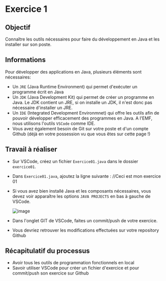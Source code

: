 # Exercice 1

## Objectif
Connaître les outils nécessaires pour faire du développement en Java et les installer sur son poste.

## Informations
Pour développer des applications en Java, plusieurs éléments sont nécessaires:
- Un `JRE` (Java Runtime Environment) qui permet d'exécuter un programme écrit en Java
- Un `JDK` (Java Development Kit) qui permet de créer un programme en Java. Le JDK contient un JRE, si on installe un JDK, il n'est donc pas nécessaire d'installer un JRE.
- Un `IDE` (Integrated Development Environmnet) qui offre les outils afin de pouvoir développer efficacement des programmes en Java. A l'EMF, nous utilisons l'outils `VSCode` comme IDE.
- Vous avez également besoin de Git sur votre poste et d'un compte Github (déjà en votre possession vu que vous êtes sur cette page !)

## Travail à réaliser

- Sur VSCode, créez un fichier `Exercice01.java` dans le dossier `exercice01`.
- Dans `Exercice01.java`, ajoutez la ligne suivante : //Ceci est mon exercice 01
- Si vous avez bien installé Java et les composants nécessaires, vous devez voir apparaître les options `JAVA PROJECTS` en bas à gauche de VSCode.

  ![image](https://github.com/emf-info-319/module319/assets/48353440/f9655e8b-2987-4c34-bfe3-85c9acbdb676)

- Dans l'onglet GIT de VSCode, faites un commit/push de votre exercice.
- Vous devriez retrouver les modifications effectuées sur votre repository Github

## Récapitulatif du processus 

- Avoir tous les outils de programmation fonctionnels en local
- Savoir utiliser VSCode pour créer un fichier d'exercice et pour commit/push son exercice sur Github